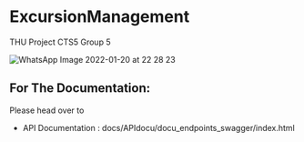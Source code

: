 # ExcursionManagement
THU Project CTS5 Group 5


![WhatsApp Image 2022-01-20 at 22 28 23](https://user-images.githubusercontent.com/52509544/150424949-f2e488ad-adfc-403b-96ff-435f99511b41.jpeg)

## For The Documentation: 
Please head over to
- API Documentation : docs/APIdocu/docu_endpoints_swagger/index.html
